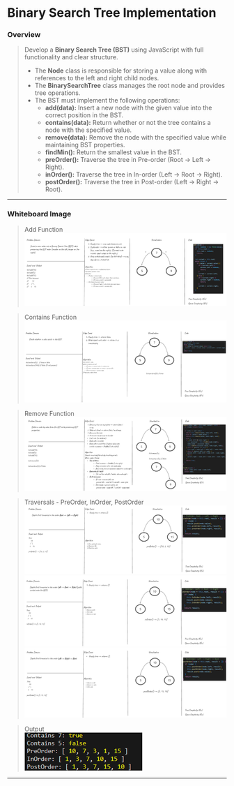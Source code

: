 # Binary Search Tree Implementation  

### Overview  
> Develop a **Binary Search Tree (BST)** using JavaScript with full functionality and clear structure.  
>
> - The **Node** class is responsible for storing a value along with references to the left and right child nodes.  
> - The **BinarySearchTree** class manages the root node and provides tree operations.  
> - The BST must implement the following operations:  
>   - **add(data):** Insert a new node with the given value into the correct position in the BST.  
>   - **contains(data):** Return whether or not the tree contains a node with the specified value.  
>   - **remove(data):** Remove the node with the specified value while maintaining BST properties.  
>   - **findMin():** Return the smallest value in the BST.  
>   - **preOrder():** Traverse the tree in Pre-order (Root → Left → Right).  
>   - **inOrder():** Traverse the tree in In-order (Left → Root → Right).  
>   - **postOrder():** Traverse the tree in Post-order (Left → Right → Root).  

---

### Whiteboard Image  


> Add Function  
![add](./docs/add.png)  

> Contains Function  
![contains](./docs/contains.png)  

> Remove Function  
![remove](./docs/remove.png)   

> Traversals - PreOrder, InOrder, PostOrder  
![traversals](./docs/preorder.png)
![traversals](./docs/inorder.png)
![traversals](./docs/postorder.png)

> Output  
![output](./docs/output.png)  

---